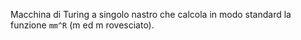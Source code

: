 Macchina di Turing a singolo nastro che calcola in modo standard la funzione `mm^R` (m ed m rovesciato).